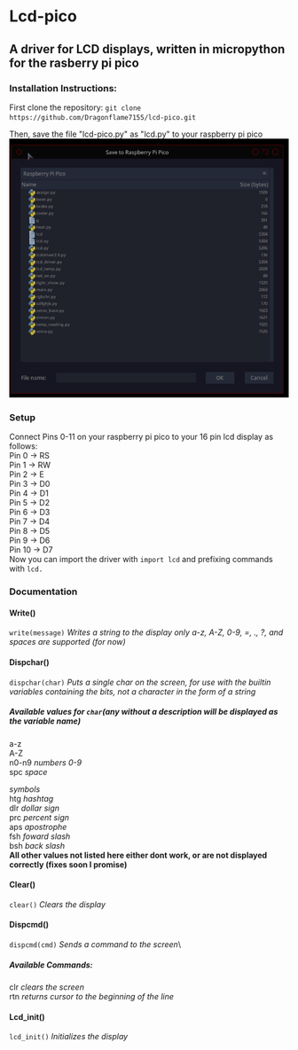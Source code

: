 # Lcd-pico
## A driver for LCD displays, written in micropython for the rasberry pi pico

### Installation Instructions:

First clone the repository:
`git clone https://github.com/Dragonflame7155/lcd-pico.git`

Then, save the file "lcd-pico.py" as "lcd.py" to your raspberry pi pico
![](Screenshot_20220527_162834.png)

### Setup
Connect Pins 0-11 on your raspberry pi pico to your 16 pin lcd display as follows:\
Pin 0 -> RS\
Pin 1 -> RW\
Pin 2 -> E\
Pin 3 -> D0\
Pin 4 -> D1\
Pin 5 -> D2\
Pin 6 -> D3\
Pin 7 -> D4\
Pin 8 -> D5\
Pin 9 -> D6\
Pin 10 -> D7\
Now you can import the driver with `import lcd` and prefixing commands with `lcd.`

### Documentation
#### Write()
`write(message)` *Writes a string to the display only a-z, A-Z, 0-9, =, ., ?, and spaces are supported (for now)*

#### Dispchar()
`dispchar(char)` *Puts a single char on the screen, for use with the builtin variables containing the bits, not a character in the form of a string*
##### Available values  for `char`(any without a description will be displayed as the variable name)
a-z\
A-Z\
n0-n9 *numbers 0-9*\
spc *space*

*symbols*\
htg *hashtag*\
dlr *dollar sign*\
prc *percent sign*\
aps *apostrophe*\
fsh *foward slash*\
bsh *back slash*\
**All other values not listed here either dont work, or are not displayed correctly (fixes soon I promise)**

#### Clear()
`clear()` *Clears the display*

#### Dispcmd()
`dispcmd(cmd)` *Sends a command to the screen*\
##### Available Commands:
clr *clears the screen*\
rtn *returns cursor to the beginning of the line*

#### Lcd_init()
`lcd_init()` *Initializes the display*
